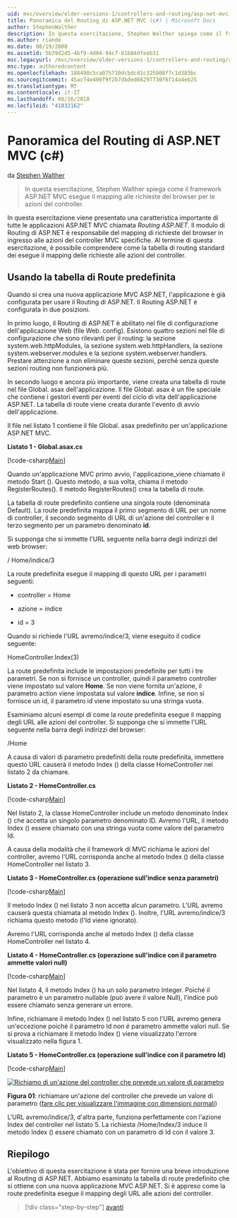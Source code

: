 ```yaml
---
uid: mvc/overview/older-versions-1/controllers-and-routing/asp-net-mvc-routing-overview-cs
title: Panoramica del Routing di ASP.NET MVC (c#) | Microsoft Docs
author: StephenWalther
description: In questa esercitazione, Stephen Walther spiega come il framework ASP.NET MVC esegue il mapping alle richieste del browser per le azioni del controller.
ms.author: riande
ms.date: 08/19/2008
ms.assetid: 5b39d2d5-4bf9-4d04-94c7-81b84dfeeb31
msc.legacyurl: /mvc/overview/older-versions-1/controllers-and-routing/asp-net-mvc-routing-overview-cs
msc.type: authoredcontent
ms.openlocfilehash: 188490c5ca075710dcbdcd1c325808f7c1d383bc
ms.sourcegitcommit: 45ac74e400f9f2b7dbded66297730f6f14a4eb25
ms.translationtype: MT
ms.contentlocale: it-IT
ms.lasthandoff: 08/16/2018
ms.locfileid: "41832162"
---
```

<a name="aspnet-mvc-routing-overview-c"></a>Panoramica del Routing di ASP.NET MVC (c#)
====================
da [Stephen Walther](https://github.com/StephenWalther)

> In questa esercitazione, Stephen Walther spiega come il framework ASP.NET MVC esegue il mapping alle richieste del browser per le azioni del controller.


In questa esercitazione viene presentato una caratteristica importante di tutte le applicazioni ASP.NET MVC chiamata *Routing ASP.NET*. Il modulo di Routing di ASP.NET è responsabile del mapping di richieste del browser in ingresso alle azioni del controller MVC specifiche. Al termine di questa esercitazione, è possibile comprendere come la tabella di routing standard dei esegue il mapping delle richieste alle azioni del controller.

## <a name="using-the-default-route-table"></a>Usando la tabella di Route predefinita

Quando si crea una nuova applicazione MVC ASP.NET, l'applicazione è già configurata per usare il Routing di ASP.NET. Il Routing ASP.NET è configurata in due posizioni.

In primo luogo, il Routing di ASP.NET è abilitato nel file di configurazione dell'applicazione Web (file Web. config). Esistono quattro sezioni nel file di configurazione che sono rilevanti per il routing: la sezione system.web.httpModules, la sezione system.web.httpHandlers, la sezione system.webserver.modules e la sezione system.webserver.handlers. Prestare attenzione a non eliminare queste sezioni, perché senza queste sezioni routing non funzionerà più.

In secondo luogo e ancora più importante, viene creata una tabella di route nel file Global. asax dell'applicazione. Il file Global. asax è un file speciale che contiene i gestori eventi per eventi del ciclo di vita dell'applicazione ASP.NET. La tabella di route viene creata durante l'evento di avvio dell'applicazione.

Il file nel listato 1 contiene il file Global. asax predefinito per un'applicazione ASP.NET MVC.

**Listato 1 - Global.asax.cs**

[!code-csharp[Main](asp-net-mvc-routing-overview-cs/samples/sample1.cs)]

Quando un'applicazione MVC primo avvio, l'applicazione\_viene chiamato il metodo Start (). Questo metodo, a sua volta, chiama il metodo RegisterRoutes(). Il metodo RegisterRoutes() crea la tabella di route.

La tabella di route predefinito contiene una singola route (denominata Default). La route predefinita mappa il primo segmento di URL per un nome di controller, il secondo segmento di URL di un'azione del controller e il terzo segmento per un parametro denominato **id**.

Si supponga che si immette l'URL seguente nella barra degli indirizzi del web browser:

/ Home/indice/3

La route predefinita esegue il mapping di questo URL per i parametri seguenti:

- controller = Home

- azione = indice

- id = 3

Quando si richiede l'URL avremo/indice/3, viene eseguito il codice seguente:

HomeController.Index(3)

La route predefinita include le impostazioni predefinite per tutti i tre parametri. Se non si fornisce un controller, quindi il parametro controller viene impostato sul valore **Home**. Se non viene fornita un'azione, il parametro action viene impostata sul valore **indice**. Infine, se non si fornisce un id, il parametro id viene impostato su una stringa vuota.

Esaminiamo alcuni esempi di come la route predefinita esegue il mapping degli URL alle azioni del controller. Si supponga che si immette l'URL seguente nella barra degli indirizzi del browser:

/Home

A causa di valori di parametro predefiniti della route predefinita, immettere questo URL causerà il metodo Index () della classe HomeController nel listato 2 da chiamare.

**Listato 2 - HomeController.cs**

[!code-csharp[Main](asp-net-mvc-routing-overview-cs/samples/sample2.cs)]

Nel listato 2, la classe HomeController include un metodo denominato Index () che accetta un singolo parametro denominato ID. Avremo l'URL, il metodo Index () essere chiamato con una stringa vuota come valore del parametro Id.

A causa della modalità che il framework di MVC richiama le azioni del controller, avremo l'URL corrisponda anche al metodo Index () della classe HomeController nel listato 3.

**Listato 3 - HomeController.cs (operazione sull'indice senza parametri)**

[!code-csharp[Main](asp-net-mvc-routing-overview-cs/samples/sample3.cs)]

Il metodo Index () nel listato 3 non accetta alcun parametro. L'URL avremo causerà questa chiamata al metodo Index (). Inoltre, l'URL avremo/indice/3 richiama questo metodo (l'Id viene ignorato).

Avremo l'URL corrisponda anche al metodo Index () della classe HomeController nel listato 4.

**Listato 4 - HomeController.cs (operazione sull'indice con il parametro ammette valori null)**

[!code-csharp[Main](asp-net-mvc-routing-overview-cs/samples/sample4.cs)]

Nel listato 4, il metodo Index () ha un solo parametro Integer. Poiché il parametro è un parametro nullable (può avere il valore Null), l'indice può essere chiamato senza generare un errore.

Infine, richiamare il metodo Index () nel listato 5 con l'URL avremo genera un'eccezione poiché il parametro Id *non è* parametro ammette valori null. Se si prova a richiamare il metodo Index () viene visualizzato l'errore visualizzato nella figura 1.

**Listato 5 - HomeController.cs (operazione sull'indice con il parametro Id)**

[!code-csharp[Main](asp-net-mvc-routing-overview-cs/samples/sample5.cs)]


[![Richiamo di un'azione del controller che prevede un valore di parametro](asp-net-mvc-routing-overview-cs/_static/image1.jpg)](asp-net-mvc-routing-overview-cs/_static/image1.png)

**Figura 01**: richiamare un'azione del controller che prevede un valore di parametro ([fare clic per visualizzare l'immagine con dimensioni normali](asp-net-mvc-routing-overview-cs/_static/image2.png))


L'URL avremo/indice/3, d'altra parte, funziona perfettamente con l'azione Index del controller nel listato 5. La richiesta /Home/Index/3 induce il metodo Index () essere chiamato con un parametro di Id con il valore 3.

## <a name="summary"></a>Riepilogo

L'obiettivo di questa esercitazione è stata per fornire una breve introduzione al Routing di ASP.NET. Abbiamo esaminato la tabella di route predefinito che si ottiene con una nuova applicazione MVC ASP.NET. Si è appreso come la route predefinita esegue il mapping degli URL alle azioni del controller.

> [!div class="step-by-step"]
> [avanti](understanding-action-filters-cs.md)
